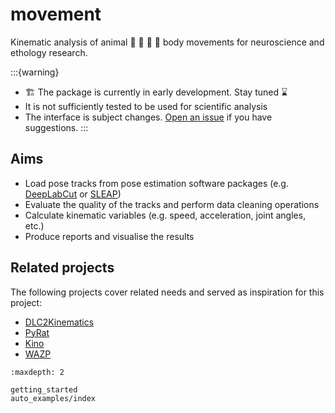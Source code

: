 # movement

Kinematic analysis of animal 🐝 🦀 🐀 🐒 body movements for neuroscience and ethology research.

:::{warning}
- 🏗️ The package is currently in early development. Stay tuned ⌛
- It is not sufficiently tested to be used for scientific analysis
- The interface is subject changes. [Open an issue](https://github.com/neuroinformatics-unit/movement/issues) if you have suggestions.
:::

## Aims
* Load pose tracks from pose estimation software packages (e.g. [DeepLabCut](http://www.mackenziemathislab.org/deeplabcut) or [SLEAP](https://sleap.ai/))
* Evaluate the quality of the tracks and perform data cleaning operations
* Calculate kinematic variables (e.g. speed, acceleration, joint angles, etc.)
* Produce reports and visualise the results

## Related projects
The following projects cover related needs and served as inspiration for this project:
* [DLC2Kinematics](https://github.com/AdaptiveMotorControlLab/DLC2Kinematics)
* [PyRat](https://github.com/pyratlib/pyrat)
* [Kino](https://github.com/BrancoLab/Kino)
* [WAZP](https://github.com/SainsburyWellcomeCentre/WAZP)


```{toctree}
:maxdepth: 2

getting_started
auto_examples/index
```
